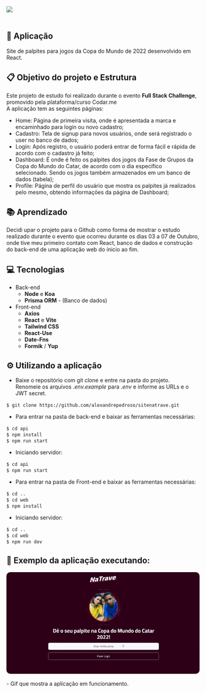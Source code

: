 <div align="start">
 <img src="https://user-images.githubusercontent.com/101142042/195394799-de11ed12-202f-4bb0-a031-10c387021f2e.png" width=300px />
</div>
<br />

## :link: Aplicação
Site de palpites para jogos da Copa do Mundo de 2022 desenvolvido em React.

## :clipboard:	Objetivo do projeto e Estrutura
Este projeto de estudo foi realizado durante o evento __Full Stack Challenge__, promovido pela plataforma/curso Codar.me <br />
A aplicação tem as seguintes páginas: <br />
- Home: Página de primeira visita, onde é apresentada a marca e encaminhado para login ou novo cadastro;
- Cadastro: Tela de signup para novos usuários, onde será registrado o user no banco de dados;
- Login: Após registro, o usuário poderá entrar de forma fácil e rápida de acordo com o cadastro já feito;
- Dashboard: É onde é feito os palpites dos jogos da Fase de Grupos da Copa do Mundo do Catar, de acordo com o dia específico <br />
selecionado. Sendo os jogos também armazenados em um banco de dados (tabela);
- Profile: Página de perfil do usuário que mostra os palpites já realizados pelo mesmo, obtendo informações da página de Dashboard;<br />
## :books:	Aprendizado
Decidi upar o projeto para o Github como forma de mostrar o estudo realizado durante o evento que ocorreu durante os dias 03 a 07 de Outubro, onde tive meu primeiro contato com React, banco de dados e construção do back-end de uma aplicação web do ínicio ao fim. 

## :computer:	Tecnologias
* Back-end
  * __Node__ e __Koa__ 
  * __Prisma ORM__ - (Banco de dados)
* Front-end
  * __Axios__ 
  * __React__ e __Vite__
  * __Tailwind CSS__ 
  * __React-Use__ 
  * __Date-Fns__ 
  * __Formik__ / __Yup__ 
## ⚙️	Utilizando a aplicação
* Baixe o repositório com git clone e entre na pasta do projeto.<br/>
  Renomeie os arquivos _.env.example_ para _.env_ e informe as URLs e o JWT secret.<br/>
```
$ git clone https://github.com/alexandrepedroso/sitenatrave.git
```
* Para entrar na pasta de back-end e baixar as ferramentas necessárias:
```
$ cd api
$ npm install
$ npm run start
```
* Iniciando servidor:
```
$ cd api
$ npm run start
```
* Para entrar na pasta de Front-end e baixar as ferramentas necessárias:
```
$ cd ..
$ cd web
$ npm install
```
* Iniciando servidor:
```
$ cd ..
$ cd web
$ npm run dev
```
## 🔎	Exemplo da aplicação executando:
<p align="center">
  <kbd>
 <img width="auto" style="border-radius: 10px" height="auto" 
 src="https://github.com/alexandrepedroso/sitenatrave/blob/master/public/imgs/GifPreview.gif" alt="Intro">
  </kbd>
 <p>- Gif que mostra a aplicação em funcionamento.</p>
  </br>
</p>
